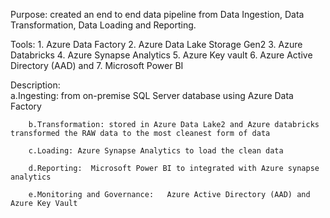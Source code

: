 Purpose:  created an end to end data pipeline from Data Ingestion, Data Transformation, Data Loading and Reporting.

Tools: 1. Azure Data Factory 2. Azure Data Lake Storage Gen2 3. Azure Databricks 4. Azure Synapse Analytics 5. Azure Key vault 6. Azure Active Directory (AAD) and 7. Microsoft Power BI 

Description:  
         a.Ingesting:   from on-premise SQL Server database using Azure Data Factory  
        
        b.Transformation: stored in Azure Data Lake2 and Azure databricks  transformed the RAW data to the most cleanest form of data 
        
        c.Loading: Azure Synapse Analytics to load the clean data 
        
        d.Reporting:  Microsoft Power BI to integrated with Azure synapse analytics 
        
        e.Monitoring and Governance:   Azure Active Directory (AAD) and Azure Key Vault
